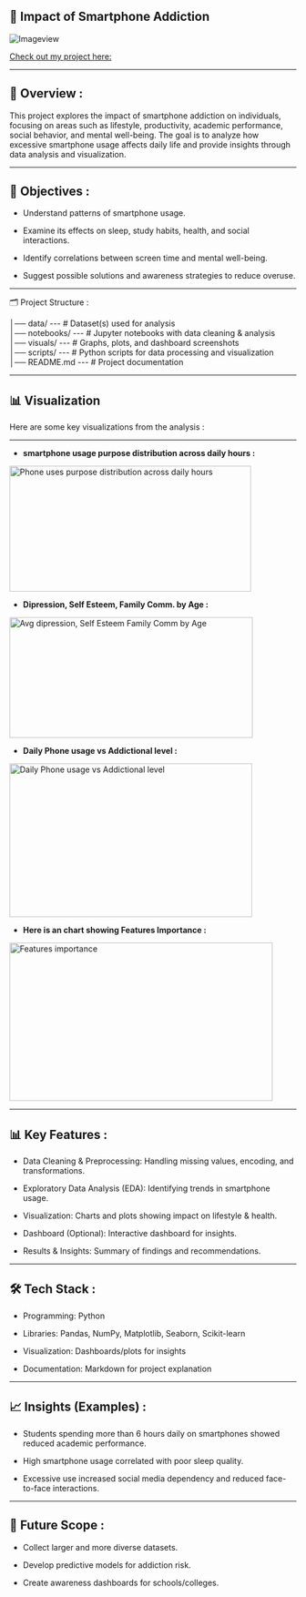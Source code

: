📱 Impact of Smartphone Addiction
-----
![Imageview](https://static.vecteezy.com/system/resources/previews/005/246/645/non_2x/smartphone-phone-gadget-addiction-on-social-media-online-internet-illustration-free-vector.jpg)

[Check out my project here:](https://www.kaggle.com/code/priyankashirgupe/the-impact-of-smartphone-addiction-on-teen-life)

---

## 📌 Overview :

  This project explores the impact of smartphone addiction on individuals, focusing on areas such as lifestyle, productivity, academic performance, social behavior, and mental well-being. The goal is to analyze how excessive smartphone usage affects daily life and provide insights through data analysis and visualization.

---

## 🎯 Objectives :

* Understand patterns of smartphone usage.

* Examine its effects on sleep, study habits, health, and social interactions.

* Identify correlations between screen time and mental well-being.

* Suggest possible solutions and awareness strategies to reduce overuse.

---

🗂 Project Structure :


│── data/            ---  # Dataset(s) used for analysis  
│── notebooks/       ---  # Jupyter notebooks with data cleaning & analysis  
│── visuals/         ---  # Graphs, plots, and dashboard screenshots  
│── scripts/         ---  # Python scripts for data processing and visualization  
│── README.md        ---  # Project documentation  

---

## 📊 Visualization
 Here are some key visualizations from the analysis :

 ---
  
* **smartphone usage purpose distribution across daily hours :**
<img width="424" height="221" alt="Phone uses  purpose distribution across daily hours" src="https://github.com/user-attachments/assets/76e849d0-c80c-4853-895d-ad72c496528a" />

* **Dipression, Self Esteem, Family Comm. by Age :**
<img width="427" height="212" alt="Avg dipression, Self Esteem Family Comm  by Age" src="https://github.com/user-attachments/assets/5bed6570-58c0-43b1-93db-f3d0c46e9d89" />

* **Daily Phone usage vs Addictional level :**
<img width="426" height="270" alt="Daily Phone usage vs  Addictional level" src="https://github.com/user-attachments/assets/3b93308f-03c1-4939-814d-5e853f47eca2" />
  
* **Here is an chart showing Features Importance :**
<img width="462" height="278" alt="Features importance" src="https://github.com/user-attachments/assets/f4b1101c-f1fc-40eb-9623-9379b44a3dfe" />
  
---

## 📊 Key Features :

* Data Cleaning & Preprocessing: Handling missing values, encoding, and transformations.

* Exploratory Data Analysis (EDA): Identifying trends in smartphone usage.

* Visualization: Charts and plots showing impact on lifestyle & health.

* Dashboard (Optional): Interactive dashboard for insights.

* Results & Insights: Summary of findings and recommendations.

---

## 🛠 Tech Stack :

* Programming: Python

* Libraries: Pandas, NumPy, Matplotlib, Seaborn, Scikit-learn

* Visualization: Dashboards/plots for insights

* Documentation: Markdown for project explanation

---

## 📈 Insights (Examples) :

* Students spending more than 6 hours daily on smartphones showed reduced academic performance.

* High smartphone usage correlated with poor sleep quality.

* Excessive use increased social media dependency and reduced face-to-face interactions.

---

## 📝 Future Scope :

* Collect larger and more diverse datasets.

* Develop predictive models for addiction risk.

* Create awareness dashboards for schools/colleges.
